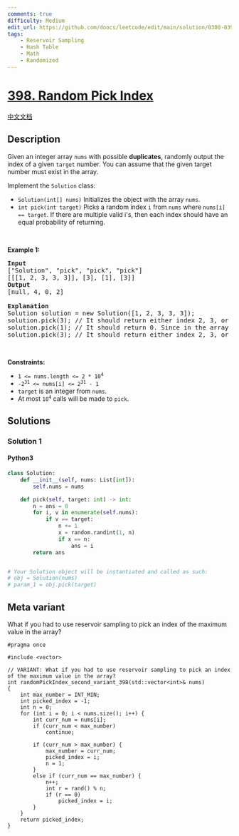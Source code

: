 ```yaml
---
comments: true
difficulty: Medium
edit_url: https://github.com/doocs/leetcode/edit/main/solution/0300-0399/0398.Random%20Pick%20Index/README_EN.md
tags:
    - Reservoir Sampling
    - Hash Table
    - Math
    - Randomized
---
```


<!-- problem:start -->

# [398. Random Pick Index](https://leetcode.com/problems/random-pick-index)

[中文文档](/solution/0300-0399/0398.Random%20Pick%20Index/README.md)

## Description

<!-- description:start -->

<p>Given an integer array <code>nums</code> with possible <strong>duplicates</strong>, randomly output the index of a given <code>target</code> number. You can assume that the given target number must exist in the array.</p>

<p>Implement the <code>Solution</code> class:</p>

<ul>
	<li><code>Solution(int[] nums)</code> Initializes the object with the array <code>nums</code>.</li>
	<li><code>int pick(int target)</code> Picks a random index <code>i</code> from <code>nums</code> where <code>nums[i] == target</code>. If there are multiple valid i&#39;s, then each index should have an equal probability of returning.</li>
</ul>

<p>&nbsp;</p>
<p><strong class="example">Example 1:</strong></p>

<pre>
<strong>Input</strong>
[&quot;Solution&quot;, &quot;pick&quot;, &quot;pick&quot;, &quot;pick&quot;]
[[[1, 2, 3, 3, 3]], [3], [1], [3]]
<strong>Output</strong>
[null, 4, 0, 2]

<strong>Explanation</strong>
Solution solution = new Solution([1, 2, 3, 3, 3]);
solution.pick(3); // It should return either index 2, 3, or 4 randomly. Each index should have equal probability of returning.
solution.pick(1); // It should return 0. Since in the array only nums[0] is equal to 1.
solution.pick(3); // It should return either index 2, 3, or 4 randomly. Each index should have equal probability of returning.
</pre>

<p>&nbsp;</p>
<p><strong>Constraints:</strong></p>

<ul>
	<li><code>1 &lt;= nums.length &lt;= 2 * 10<sup>4</sup></code></li>
	<li><code>-2<sup>31</sup> &lt;= nums[i] &lt;= 2<sup>31</sup> - 1</code></li>
	<li><code>target</code> is an integer from <code>nums</code>.</li>
	<li>At most <code>10<sup>4</sup></code> calls will be made to <code>pick</code>.</li>
</ul>

<!-- description:end -->

## Solutions

<!-- solution:start -->

### Solution 1

<!-- tabs:start -->

#### Python3

```python
class Solution:
    def __init__(self, nums: List[int]):
        self.nums = nums

    def pick(self, target: int) -> int:
        n = ans = 0
        for i, v in enumerate(self.nums):
            if v == target:
                n += 1
                x = random.randint(1, n)
                if x == n:
                    ans = i
        return ans


# Your Solution object will be instantiated and called as such:
# obj = Solution(nums)
# param_1 = obj.pick(target)
```

## Meta variant
What if you had to use reservoir sampling to pick an index of the maximum value in the array?
```
#pragma once

#include <vector>

// VARIANT: What if you had to use reservoir sampling to pick an index of the maximum value in the array?
int randomPickIndex_second_variant_398(std::vector<int>& nums)
{
    int max_number = INT_MIN;
    int picked_index = -1;
    int n = 0;
    for (int i = 0; i < nums.size(); i++) {
        int curr_num = nums[i];
        if (curr_num < max_number)
            continue;

        if (curr_num > max_number) {
            max_number = curr_num;
            picked_index = i;
            n = 1;
        }
        else if (curr_num == max_number) {
            n++;
            int r = rand() % n;
            if (r == 0)
                picked_index = i;
        }
    }
    return picked_index;
}
```

